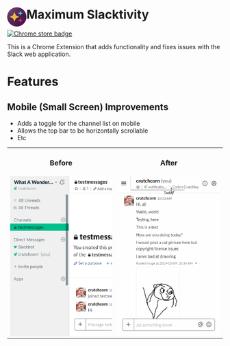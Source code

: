 # <img src="icon/slacktivity_128.png" width="45" align="left"> Maximum Slacktivity

[![Chrome store badge](https://badgen.net/chrome-web-store/v/kaglmkmachkfanojiligljgiefjpbmba)](https://chrome.google.com/webstore/detail/kaglmkmachkfanojiligljgiefjpbmba)

This is a Chrome Extension that adds functionality and fixes issues with the Slack web application.

# Features


## Mobile (Small Screen) Improvements
- Adds a toggle for the channel list on mobile
- Allows the top bar to be horizontally scrollable
- Etc

<table border="0" width="100%">
 <tr>
    <td><h3 align="center">Before</h3></td>
    <td><h3 align="center">After</h3></td>
 </tr>
 <tr>
    <td><img src="preview/mobile-before.png" height="375" align="center"></td>
    <td><img src="preview/mobile-after.gif" height="375" align="center"></td>
 </tr>
</table>
